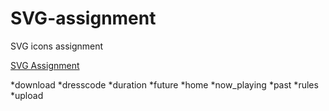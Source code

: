 # SVG-assignment
SVG icons assignment

[SVG Assignment](http://i6.cims.nyu.edu/~ts2555/dotw/svg/index.html)

*download
*dresscode
*duration
*future
*home
*now_playing
*past
*rules
*upload